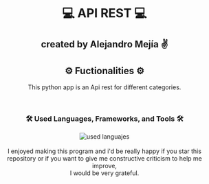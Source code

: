 <div align="center">
  <h1>💻 API REST 💻</h1>
  <h2>created by Alejandro Mejía ✌️</h2>
</div>

<div align="center">
  <h2>⚙️ Fuctionalities ⚙️</h2>
  <p>This python app is an Api rest for different categories.<br>
</div>
<br>
<div align="center">
  <h3> 🛠️ <strong> Used Languages, Frameworks, and Tools </strong> 🛠️</h3>
  <img src="https://skillicons.dev/icons?i=python,flask,mysql,git,github" alt="used languajes"/>
</div>
<br>
<div align="center">
  I enjoyed making this program and i'd be really happy if you star this<br>
  repository or if you want to give me constructive criticism to help me improve, <br>
  I would be very grateful.<br>
</div>
